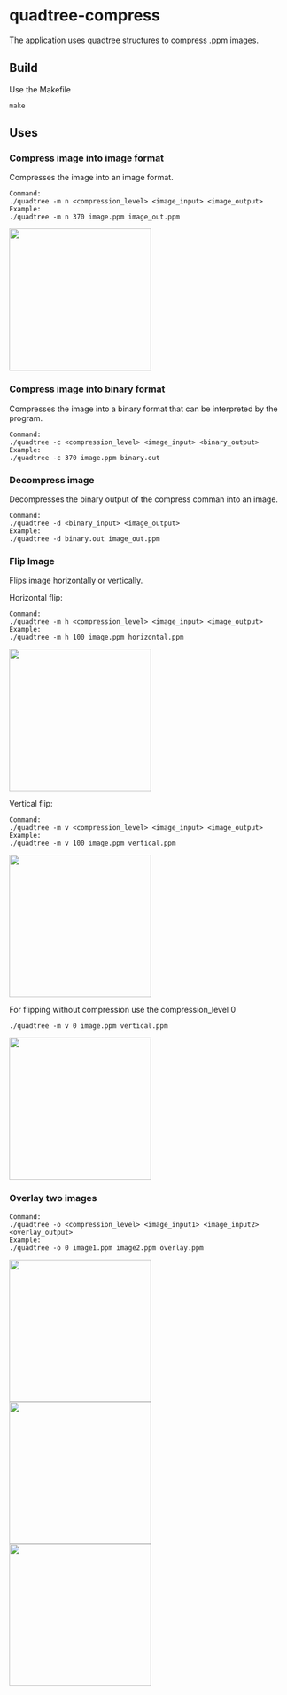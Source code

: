 # quadtree-compress
The application uses quadtree structures to compress .ppm images.

## Build
Use the Makefile
~~~
make
~~~
##  Uses 
### Compress image into image format
Compresses the image into an image format.
~~~
Command:
./quadtree -m n <compression_level> <image_input> <image_output>
Example:
./quadtree -m n 370 image.ppm image_out.ppm
~~~
<img src=https://i.imgur.com/ualZIbc.png width="256" height="256"/>

### Compress image into binary format
Compresses the image into a binary format that can be interpreted by the program.
~~~
Command:
./quadtree -c <compression_level> <image_input> <binary_output>
Example:
./quadtree -c 370 image.ppm binary.out
~~~
### Decompress image
Decompresses the binary output of the compress comman into an image.
~~~
Command:
./quadtree -d <binary_input> <image_output>
Example:
./quadtree -d binary.out image_out.ppm
~~~
### Flip Image
Flips image horizontally or vertically.

Horizontal flip:
~~~
Command:
./quadtree -m h <compression_level> <image_input> <image_output>
Example:
./quadtree -m h 100 image.ppm horizontal.ppm
~~~
<img src=https://i.imgur.com/cBrSKnK.png width="256" height="256"/>

Vertical flip:
~~~
Command:
./quadtree -m v <compression_level> <image_input> <image_output>
Example:
./quadtree -m v 100 image.ppm vertical.ppm
~~~
<img src=https://i.imgur.com/zd3jOXf.png width="256" height="256"/>

For flipping without compression use the compression_level 0
~~~
./quadtree -m v 0 image.ppm vertical.ppm
~~~
<img src=https://i.imgur.com/isJsLUW.png width="256" height="256"/>

### Overlay two images
~~~
Command:
./quadtree -o <compression_level> <image_input1> <image_input2> <overlay_output>
Example:
./quadtree -o 0 image1.ppm image2.ppm overlay.ppm
~~~
<img src=https://i.imgur.com/WQcut5b.jpg width="256" height="256"/> <img src=https://i.imgur.com/J4llid0.png width="256" height="256"/> <img src=https://i.imgur.com/3qdYckA.png width="256" height="256"/>
